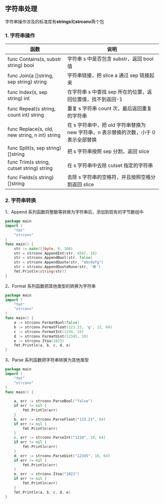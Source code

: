 ## 字符串处理

字符串操作涉及的标准库有**strings**和**strconv**两个包

### 1. 字符串操作

| 函数                                       | 说明                                       |
| ---------------------------------------- | ---------------------------------------- |
| func Contains(s, substr string) bool     | 字符串 s 中是否包含 substr，返回 bool 值             |
| func Join(a []string, sep string) string | 字符串链接，把 slice a 通过 sep 链接起来              |
| func Index(s, sep string) int            | 在字符串 s 中查找 sep 所在的位置，返回位置值，找不到返回-1       |
| func Repeat(s string, count int) string  | 重复 s 字符串 count 次，最后返回重复的字符串              |
| func Replace(s, old, new string, n int) string | 在 s 字符串中，把 old 字符串替换为 new 字符串，n 表示替换的次数，小于 0 表示全部替换 |
| func Split(s, sep string) []string       | 把 s 字符串按照 sep 分割，返回 slice                |
| func Trim(s string, cutset string) string | 在 s 字符串中去除 cutset 指定的字符串                 |
| func Fields(s string) []string           | 去除 s 字符串的空格符，并且按照空格分割返回 slice            |

### 2. 字符串转换

1、Append 系列函数将整数等转换为字符串后，添加到现有的字节数组中

```go
package main
import (
    "fmt"
    "strconv"
)
func main() {
    str := make([]byte, 0, 100)
    str = strconv.AppendInt(str, 4567, 10)
    str = strconv.AppendBool(str, false)
    str = strconv.AppendQuote(str, "abcdefg")
    str = strconv.AppendQuoteRune(str, '单')
    fmt.Println(string(str))
}
```

2、Format 系列函数把其他类型的转换为字符串

```go
package main
import (
    "fmt"
    "strconv"
)
func main() {
    a := strconv.FormatBool(false)
    b := strconv.FormatFloat(123.23, 'g', 12, 64)
    c := strconv.FormatInt(1234, 10)
    d := strconv.FormatUint(12345, 10)
    e := strconv.Itoa(1023)
    fmt.Println(a, b, c, d, e)
}
```

3、Parse 系列函数把字符串转换为其他类型

```go
package main
import (
    "fmt"
    "strconv"
)
func main() {
     
    a, err := strconv.ParseBool("false")
    if err != nil {
        fmt.Println(err)
    }
    b, err := strconv.ParseFloat("123.23", 64)
    if err != nil {
        fmt.Println(err)
    }
    c, err := strconv.ParseInt("1234", 10, 64)
    if err != nil {
        fmt.Println(err)
    }
    d, err := strconv.ParseUint("12345", 10, 64)
    if err != nil {
        fmt.Println(err)
    }
    e, err := strconv.Itoa("1023")
    if err != nil {
        fmt.Println(err)
    }
    fmt.Println(a, b, c, d, e)
}
```

